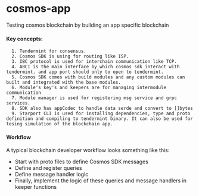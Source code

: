 # cosmos-app
Testing cosmos blockchain by building an app specific blockchain
#### Key concepts:
      1. Tendermint for consensus.
      2. Cosmos SDK is using for routing like ISP.
      3. IBC protocol is used for interchain communication like TCP.
      4. ABCI is the main interface by which cosmos sdk interact with tendermint. and app port should only to open to tendermint.
      5. Cosmos SDK comes with build modules and any custom modules can built and integrated with the base modules.
      6. Module's key's and keepers are for managing intermodule communication
      7. Module manager is used for registering msg service and grpc services.
      8. SDK also has appCodec to handle data serde and convert to []bytes
      9. Starport CLI is used for installing dependencies, type and proto definition and compiling to tendermint binary. It can also be used for tesing simulation of the blockchain app.
#### Workflow
A typical blockchain developer workflow looks something like this:

- Start with proto files to define Cosmos SDK messages
- Define and register queries
- Define message handler logic
- Finally, implement the logic of these queries and message handlers in keeper functions
